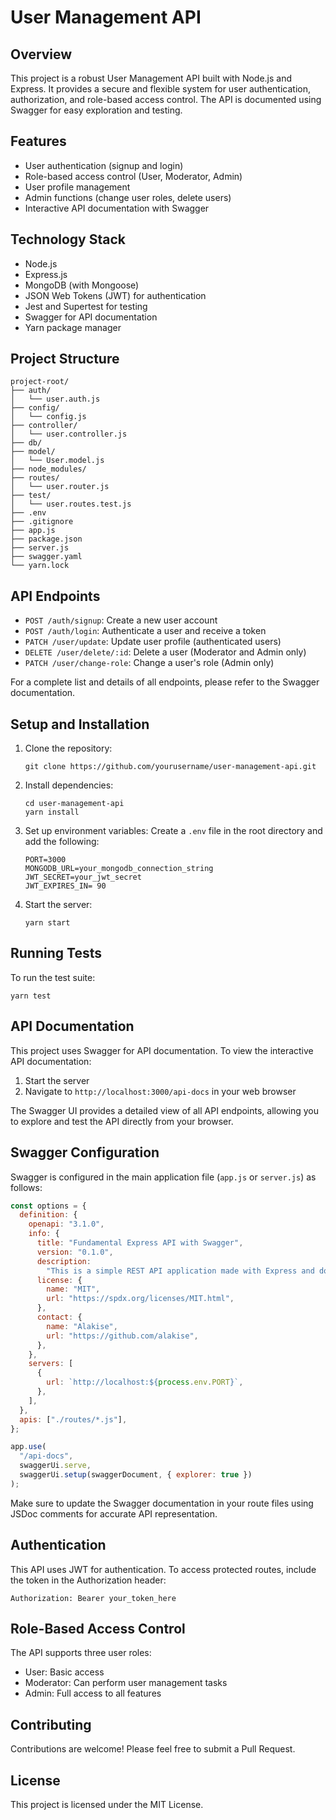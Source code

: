 # User Management API

## Overview

This project is a robust User Management API built with Node.js and Express. It provides a secure and flexible system for user authentication, authorization, and role-based access control. The API is documented using Swagger for easy exploration and testing.

## Features

- User authentication (signup and login)
- Role-based access control (User, Moderator, Admin)
- User profile management
- Admin functions (change user roles, delete users)
- Interactive API documentation with Swagger

## Technology Stack

- Node.js
- Express.js
- MongoDB (with Mongoose)
- JSON Web Tokens (JWT) for authentication
- Jest and Supertest for testing
- Swagger for API documentation
- Yarn package manager

## Project Structure

```
project-root/
├── auth/
│   └── user.auth.js
├── config/
│   └── config.js
├── controller/
│   └── user.controller.js
├── db/
├── model/
│   └── User.model.js
├── node_modules/
├── routes/
│   └── user.router.js
├── test/
│   └── user.routes.test.js
├── .env
├── .gitignore
├── app.js
├── package.json
├── server.js
├── swagger.yaml
└── yarn.lock
```

## API Endpoints

- `POST /auth/signup`: Create a new user account
- `POST /auth/login`: Authenticate a user and receive a token
- `PATCH /user/update`: Update user profile (authenticated users)
- `DELETE /user/delete/:id`: Delete a user (Moderator and Admin only)
- `PATCH /user/change-role`: Change a user's role (Admin only)

For a complete list and details of all endpoints, please refer to the Swagger documentation.

## Setup and Installation

1. Clone the repository:
   ```
   git clone https://github.com/yourusername/user-management-api.git
   ```

2. Install dependencies:
   ```
   cd user-management-api
   yarn install
   ```

3. Set up environment variables:
   Create a `.env` file in the root directory and add the following:
   ```
   PORT=3000
   MONGODB_URL=your_mongodb_connection_string
   JWT_SECRET=your_jwt_secret
   JWT_EXPIRES_IN= 90
   ```

4. Start the server:
   ```
   yarn start
   ```

## Running Tests

To run the test suite:

```
yarn test
```

## API Documentation

This project uses Swagger for API documentation. To view the interactive API documentation:

1. Start the server
2. Navigate to `http://localhost:3000/api-docs` in your web browser

The Swagger UI provides a detailed view of all API endpoints, allowing you to explore and test the API directly from your browser.

## Swagger Configuration

Swagger is configured in the main application file (`app.js` or `server.js`) as follows:

```javascript
const options = {
  definition: {
    openapi: "3.1.0",
    info: {
      title: "Fundamental Express API with Swagger",
      version: "0.1.0",
      description:
        "This is a simple REST API application made with Express and documented with Swagger",
      license: {
        name: "MIT",
        url: "https://spdx.org/licenses/MIT.html",
      },
      contact: {
        name: "Alakise",
        url: "https://github.com/alakise",
      },
    },
    servers: [
      {
        url: `http://localhost:${process.env.PORT}`,
      },
    ],
  },
  apis: ["./routes/*.js"],
};

app.use(
  "/api-docs",
  swaggerUi.serve,
  swaggerUi.setup(swaggerDocument, { explorer: true })
);
```

Make sure to update the Swagger documentation in your route files using JSDoc comments for accurate API representation.

## Authentication

This API uses JWT for authentication. To access protected routes, include the token in the Authorization header:

```
Authorization: Bearer your_token_here
```

## Role-Based Access Control

The API supports three user roles:

- User: Basic access
- Moderator: Can perform user management tasks
- Admin: Full access to all features

## Contributing

Contributions are welcome! Please feel free to submit a Pull Request.

## License

This project is licensed under the MIT License.